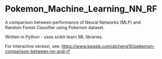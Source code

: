 # Pokemon_Machine_Learning_NN_RF
A comparison between performance of Neural Networks (MLP) and Random Forest Classifier using Pokemon dataset.

Written in Python - uses scikit-learn ML libraries.

For interactive version, see: https://www.kaggle.com/alcheng10/pokemon-comparison-between-nn-and-rf
